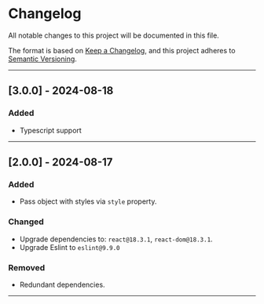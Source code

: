 # Changelog

All notable changes to this project will be documented in this file.

The format is based on [Keep a Changelog](https://keepachangelog.com/en/1.0.0/),
and this project adheres to [Semantic Versioning](https://semver.org/spec/v2.0.0.html).

---

## [3.0.0] - 2024-08-18
### Added

- Typescript support

---

## [2.0.0] - 2024-08-17
### Added

- Pass object with styles via `style` property.

### Changed

- Upgrade dependencies to: `react@18.3.1`, `react-dom@18.3.1`.
- Upgrade Eslint to `eslint@9.9.0`

### Removed

- Redundant dependencies.

---
